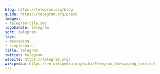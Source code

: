 ```yaml
---
blog: https://telegram.org/blog
guide: https://telegram.org/press
images:
- telegram-tile.svg
logohandle: telegram
sort: telegram
tags:
- messaging
- simpleshare
title: Telegram
twitter: telegram
website: https://telegram.org/
wikipedia: https://en.wikipedia.org/wiki/Telegram_(messaging_service)
---
```

